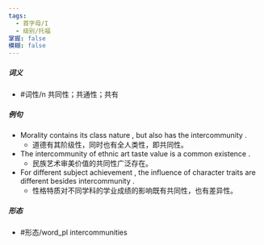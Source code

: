 ```yaml
---
tags:
  - 首字母/I
  - 级别/托福
掌握: false
模糊: false
---
```

##### 词义
- #词性/n  共同性；共通性；共有
##### 例句
- Morality contains its class nature , but also has the intercommunity .
	- 道德有其阶级性，同时也有全人类性，即共同性。
- The intercommunity of ethnic art taste value is a common existence .
	- 民族艺术审美价值的共同性广泛存在。
- For different subject achievement , the influence of character traits are different besides intercommunity .
	- 性格特质对不同学科的学业成绩的影响既有共同性，也有差异性。
##### 形态
- #形态/word_pl intercommunities
